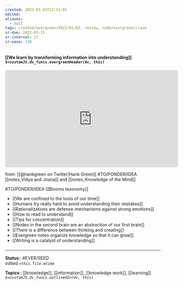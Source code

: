 ```yaml
---
created: 2022-01-02T12:12:01 
edited: 
aliases:
  - null
tags: created/evergreen/2022/01/02, review, node/evergreen/claim
sr-due: 2022-03-15
sr-interval: 17
sr-ease: 130
---
```


#### [[We learn by transforming information into understanding]] `$=customJS.dv_funcs.evergreenHeader(dv, this)`

<iframe width="560" height="315" src="https://www.youtube.com/embed/pYNVownzJjE" title="YouTube video player" frameborder="0" allow="accelerometer; autoplay; clipboard-write; encrypted-media; gyroscope; picture-in-picture" allowfullscreen></iframe>

from: [[@hankgreen on Twitter|Hank Green]]
#TO/PONDER/IDEA [[notes_Vidya and Jnana]] and [[notes_Knowledge of the Mind]] 

#TO/PONDER/IDEA [[Blooms taxonomy]]
- [[We are confined to the tools of our time]]
- [[Humans try really hard to avoid understanding their mistakes]]
- [[Rationalizations are defense-mechanisms against strong emotions]]
- [[How to read to understand]]
- [[Tips for concentration]]
- [[Nodes in the second brain are an abstraction of our first brain]]
- [[There is a difference between thinking and creating]]
- [[Evergreen notes organize knowledge so that it can grow]]
- [[Writing is a catalyst of understanding]]

### <hr class="footnote"/>

**Status**:: #EVER/SEED  
*edited `=this.file.mtime`*

**Topics**:: [[knowledge]], [[information]], [[knowledge work]], [[learning]]
*`$=customJS.dv_funcs.outlinedIn(dv, this)`*
